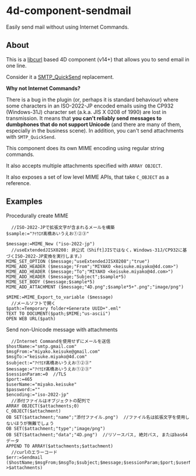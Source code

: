 # 4d-component-sendmail
Easily send mail without using Internet Commands.

About
---
This is a [libcurl](http://curl.haxx.se) based 4D component (v14+) that allows you to send email in one line.

Consider it a [SMTP_QuickSend](http://doc.4d.com/4Dv15/4D-Internet-Commands/15/SMTP-QuickSend.301-2397900.ja.html) replacement.

**Why not Internet Commands?**

There is a bug in the plugin (or, perhaps it is standard behaviour) where some characters in an ISO-2022-JP encoded emails using the CP932 (Windows-31J) character set (a.k.a. JIS X 0208 of 1990) are lost in transmission. It means that __you can't reliably send messages to dumbphones that do not support Unicode__ (and there are many of them, especially in the business scene). In addition, you can't send attachments with ```SMTP_QuickSend```.

This component does its own MIME encoding using regular string commands.

It also accepts multiple attachments specified with ```ARRAY OBJECT```.

It also exposes a set of low level MIME APIs, that take ```C_OBJECT``` as a reference.

Examples
---

Procedurally create MIME
```
  //ISO-2022-JPで拡張文字が含まれるメールを構築
$sample:="ｱｲｳｴｵ髙橋あいうえお①②③"

$message:=MIME_New ("iso-2022-jp")
  //useExtendedJISX0208: 非公式（Shift]JISではなく，Windows-31J/CP932に基づくISO-2022-JP変換を実行します。）
MIME_SET_OPTION ($message;"useExtendedJISX0208";"true")
MIME_ADD_HEADER ($message;"From";"MIYAKO <keisuke.miyako@4d.com>")
MIME_ADD_HEADER ($message;"To";"MIYAKO <keisuke.miyako@4d.com>")
MIME_ADD_HEADER ($message;"Subject";$sample*5)
MIME_SET_BODY ($message;$sample*5)
MIME_ADD_ATTACHMENT ($message;"4D.png";$sample*5+".png";"image/png")

$MIME:=MIME_Export_to_variable ($message)
  //メールソフトで開く
$path:=Temporary folder+Generate UUID+".eml"
TEXT TO DOCUMENT($path;$MIME;"us-ascii")
OPEN WEB URL($path)
```

Send non-Unicode message with attachments

```
  //Internet Commandを使用せずにメールを送信
$hostName:="smtp.gmail.com"
$msgFrom:="miyako.keisuke@gmail.com"
$msgTo:="keisuke.miyako@4d.com"
$subject:="ｱｲｳｴｵ髙橋あいうえお①②③"
$message:="ｱｲｳｴｵ髙橋あいうえお①②③"
$sessionParam:=0  //TLS
$port:=465
$userName:="miyako.keisuke"
$password:=""
$encoding:="iso-2022-jp"
  //添付ファイルはオブジェクトの配列で
ARRAY OBJECT($attachments;0)
C_OBJECT($attachment)
OB SET($attachment;"name";"添付ファイル.png")  //ファイル名は拡張文字を使用しないほうが無難でしょう
OB SET($attachment;"type";"image/png")
OB SET($attachment;"data";"4D.png")  //リソースパス, 絶対パス, またはbas64データ
APPEND TO ARRAY($attachments;$attachment)
  //curlのエラーコード
$err:=Sendmail ($hostName;$msgFrom;$msgTo;$subject;$message;$sessionParam;$port;$userName;$password;$encoding;->$attachments)
```



